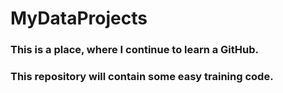 # MyDataProjects

### This is a place, where I continue to learn a GitHub. 

### This repository will contain some easy training code. 
